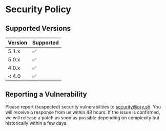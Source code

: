 # Security Policy



## Supported Versions


| Version | Supported          |
| ------- | ------------------ |
| 5.1.x   | :white_check_mark: |
| 5.0.x   | :white_check_mark:               |
| 4.0.x   | :white_check_mark: |
| < 4.0   | :white_check_mark:              |

## Reporting a Vulnerability

Please report (suspected) security vulnerabilities to security@ory.sh. You will receive a response from us within 48 hours. If the issue is confirmed, we will release a patch as soon as possible depending on complexity but historically within a few days.
